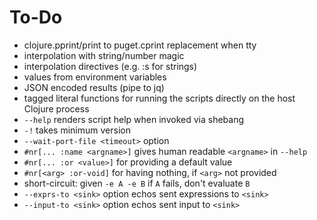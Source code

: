 # To-Do

- clojure.pprint/print to puget.cprint replacement when tty
- interpolation with string/number magic
- interpolation directives (e.g. :s for strings)
- values from environment variables
- JSON encoded results (pipe to jq)
- tagged literal functions for running the scripts directly on the host Clojure process
- `--help` renders script help when invoked via shebang
- `-!` takes minimum version
- `--wait-port-file <timeout>` option
- `#nr[... :name <argname>]` gives human readable `<argname>` in `--help`
- `#nr[... :or <value>]` for providing a default value
- `#nr[<arg> :or-void]` for having nothing, if `<arg>` not provided
- short-circuit: given `-e A -e B` if `A` fails, don't evaluate `B`
- `--exprs-to <sink>` option echos sent expressions to `<sink>`
- `--input-to <sink>` option echos sent input to `<sink>`
